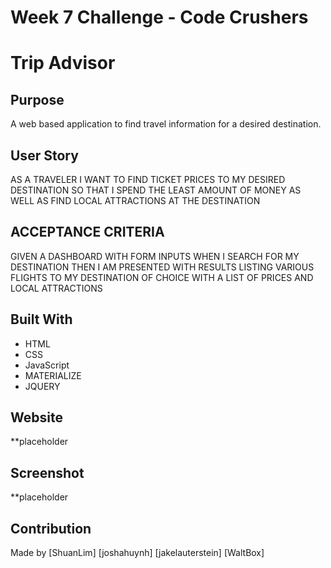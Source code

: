 # Week 7 Challenge - Code Crushers

# Trip Advisor

## Purpose

A web based application to find travel information for a desired destination. 

## User Story

AS A TRAVELER 
I WANT TO FIND TICKET PRICES TO MY DESIRED DESTINATION
SO THAT I SPEND THE LEAST AMOUNT OF MONEY AS WELL AS FIND LOCAL ATTRACTIONS AT THE DESTINATION

## ACCEPTANCE CRITERIA 

GIVEN A DASHBOARD WITH FORM INPUTS
WHEN I SEARCH FOR MY DESTINATION
THEN I AM PRESENTED WITH RESULTS LISTING VARIOUS FLIGHTS TO MY DESTINATION OF CHOICE WITH A LIST OF PRICES AND LOCAL ATTRACTIONS

## Built With

- HTML
- CSS
- JavaScript
- MATERIALIZE
- JQUERY

## Website

**placeholder 

## Screenshot
**placeholder


## Contribution

Made by [ShuanLim] [joshahuynh] [jakelauterstein] [WaltBox]
